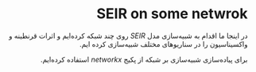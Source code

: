 <div dir='rtl'>

# SEIR on some netwrok

در اینجا ما اقدام به شبیه‌سازی مدل $SEIR$ روی چند شبکه کرده‌ایم و اثرات قرنطینه و واکسیناسیون را در سناریو‌های مختلف شبیه‌سازی کرده ایم.

برای پیاده‌سازی شبیه‌سازی بر شبکه از پکیج $networkx$ استفاده کرده‌ایم.
